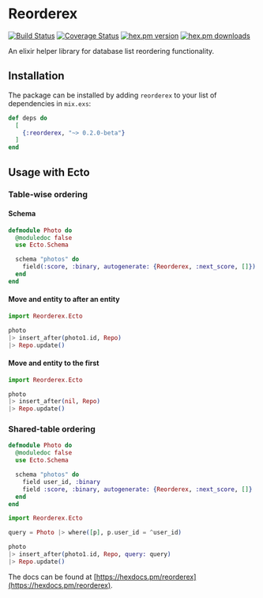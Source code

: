# Reorderex

[![Build Status](https://travis-ci.com/cinoss/reorderex.svg?branch=0.2.0-beta)](https://travis-ci.com/cinoss/reorderex) [![Coverage Status](https://coveralls.io/repos/cinoss/reorderex/badge.svg?branch=0.2.0-beta)](https://coveralls.io/r/cinoss/reorderex?branch=0.2.0-beta) [![hex.pm version](https://img.shields.io/hexpm/v/reorderex.svg)](https://hex.pm/packages/reorderex) [![hex.pm downloads](https://img.shields.io/hexpm/dt/reorderex.svg)](https://hex.pm/packages/reorderex)

An elixir helper library for database list reordering functionality.

## Installation

The package can be installed by adding `reorderex` to your list of dependencies in `mix.exs`:

```elixir
def deps do
  [
    {:reorderex, "~> 0.2.0-beta"}
  ]
end
```

## Usage with Ecto

### Table-wise ordering

#### Schema

```elixir
defmodule Photo do
  @moduledoc false
  use Ecto.Schema

  schema "photos" do
    field(:score, :binary, autogenerate: {Reorderex, :next_score, []})
  end
end
```

#### Move and entity to after an entity

```elixir
import Reorderex.Ecto

photo
|> insert_after(photo1.id, Repo)
|> Repo.update()
```

#### Move and entity to the first

```elixir
import Reorderex.Ecto

photo
|> insert_after(nil, Repo)
|> Repo.update()
```

### Shared-table ordering

```elixir
defmodule Photo do
  @moduledoc false
  use Ecto.Schema

  schema "photos" do
    field user_id, :binary
    field :score, :binary, autogenerate: {Reorderex, :next_score, []}
  end
end

import Reorderex.Ecto

query = Photo |> where([p], p.user_id = ^user_id)

photo
|> insert_after(photo1.id, Repo, query: query)
|> Repo.update()
```

The docs can be found at [https://hexdocs.pm/reorderex](https://hexdocs.pm/reorderex).
